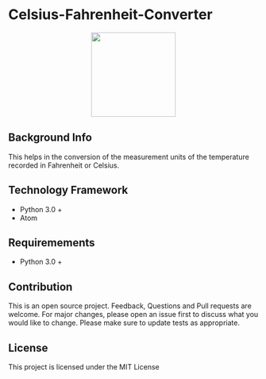 # Celsius-Fahrenheit-Converter

<div align="center">
<img src="https://upload.wikimedia.org/wikipedia/commons/c/c4/2-Dice-Icon.svg" wdith="315" height="170" />
</div>


## Background Info
This helps in the conversion of the measurement units of the temperature recorded in Fahrenheit or Celsius.

## Technology Framework
- Python 3.0 + 
- Atom

## Requiremements 
- Python 3.0 +

## Contribution
This is an open source project. Feedback, Questions and Pull requests are welcome. 
For major changes, please open an issue first to discuss what you would like to change.
Please make sure to update tests as appropriate.

## License
This project is licensed under the MIT License

